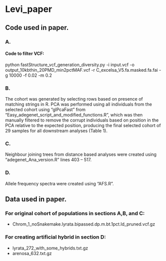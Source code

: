 # Levi_paper
## Code used in paper.

### A.
#### Code to filter VCF:
python fastStructure_vcf_generation_diversity.py -i input.vcf -o output_10kbthin_20PMD_min2pctMAF.vcf -r C_excelsa_V5.fa.masked.fa.fai -g 10000 -f 0.02 -m 0.2

### B. 
The cohort was generated by selecting rows based on presence of matching strings in R. PCA was performed using all individuals from the selected cohort using “glPcaFast” from “Easy_adegenet_script_and_modified_functions.R”, which was then manually filtered to remove the corrupt individuals based on position in the PCA relative to the expected position, producing the final selected cohort of 29 samples for all downstream analyses (Table 1).

### C. 
Neighbour joining trees from distance based analyses were created using “adegenet_Ana_version.R” lines 403 – 517.

### D. 
Allele frequency spectra were created using “AFS.R”.

## Data used in paper.

### For original cohort of populations in sections A,B, and C:
- Chrom_1_noSnakemake.lyrata.bipassed.dp.m.bt.1pct.ld_pruned.vcf.gz

### For creating artificial hybrid in section D:
- lyrata_272_with_some_hybrids.txt.gz <br>
- arenosa_632.txt.gz
